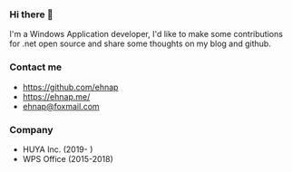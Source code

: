 ### Hi there 👋

I'm a Windows Application developer, I'd like to make some contributions for .net open source and share some thoughts on my blog and github.


### Contact me

- <https://github.com/ehnap>
- <https://ehnap.me/>
- <ehnap@foxmail.com>


### Company
- HUYA Inc. (2019- )
- WPS Office (2015-2018)

<!--
**ehnap/ehnap** is a ✨ _special_ ✨ repository because its `README.md` (this file) appears on your GitHub profile.

Here are some ideas to get you started:

- 🔭 I’m currently working on ...
- 🌱 I’m currently learning ...
- 👯 I’m looking to collaborate on ...
- 🤔 I’m looking for help with ...
- 💬 Ask me about ...
- 📫 How to reach me: ...
- 😄 Pronouns: ...
- ⚡ Fun fact: ...
-->
